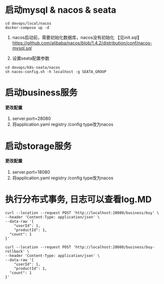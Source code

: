 # 启动mysql & nacos & seata
```
cd devops/local/nacos
docker-compose up -d
```

1. nacos启动前，需要初始化数据库，nacos没有初始化 【见init.sql】
https://github.com/alibaba/nacos/blob/1.4.2/distribution/conf/nacos-mysql.sql

2. 设置seata配置参数
```
cd devops/k8s-seata/nacos
sh nacos-config.sh -h localhost -g SEATA_GROUP
```
# 启动business服务
#### 更改配置
1. server.port=28080
2. 将application.yaml registry /config type改为nacos

# 启动storage服务

#### 更改配置
1. server.port=18080
2. 将application.yaml registry /config type改为nacos

# 执行分布式事务, 日志可以查看log.MD
```
curl --location --request POST 'http://localhost:28080/business/buy' \
--header 'Content-Type: application/json' \
--data-raw '{
	"userId": 1,
	"productId": 1,
  "count": 1
}'
```


```
curl --location --request POST 'http://localhost:28080/business/buy-rollback' \
--header 'Content-Type: application/json' \
--data-raw '{
	"userId": 1,
	"productId": 1,
  "count": 1
}'
```
